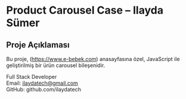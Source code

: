 # Product Carousel Case – Ilayda Sümer

## Proje Açıklaması

Bu proje, (https://www.e-bebek.com) anasayfasına özel, JavaScript ile geliştirilmiş bir ürün carousel bileşenidir.

Full Stack Developer  
Email: ilaydatech@gmail.com  
GitHub: github.com/ilaydatech
